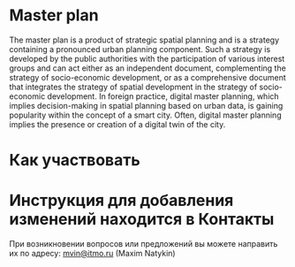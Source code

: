# Master plan
The master plan is a product of strategic spatial planning and is a strategy containing a pronounced urban planning component. Such a strategy is developed by the public authorities with the participation of various interest groups and can act either as an independent document, complementing the strategy of socio-economic development, or as a comprehensive document that integrates the strategy of spatial development in the strategy of socio-economic development. In foreign practice, digital master planning, which implies decision-making in spatial planning based on urban data, is gaining popularity within the concept of a smart city. Often, digital master planning implies the presence or creation of a digital twin of the city.

Как участвовать
==================

Инструкция для добавления изменений находится в 
Контакты
==============
При возникновении вопросов или предложений вы можете направить их по адресу: mvin@itmo.ru (Maxim Natykin)

